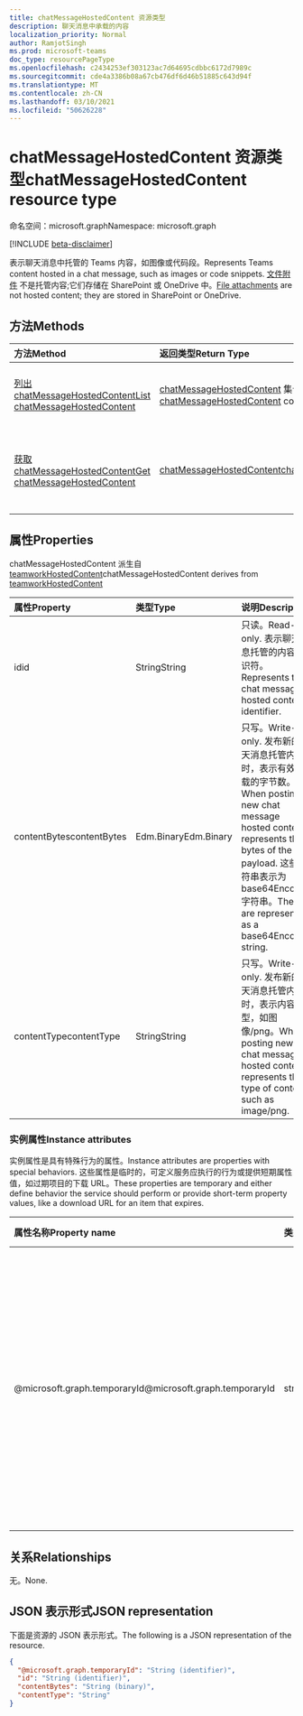 ```yaml
---
title: chatMessageHostedContent 资源类型
description: 聊天消息中承载的内容
localization_priority: Normal
author: RamjotSingh
ms.prod: microsoft-teams
doc_type: resourcePageType
ms.openlocfilehash: c2434253ef303123ac7d64695cdbbc6172d7989c
ms.sourcegitcommit: cde4a3386b08a67cb476df6d46b51885c643d94f
ms.translationtype: MT
ms.contentlocale: zh-CN
ms.lasthandoff: 03/10/2021
ms.locfileid: "50626228"
---
```

# <a name="chatmessagehostedcontent-resource-type"></a><span data-ttu-id="6daf3-103">chatMessageHostedContent 资源类型</span><span class="sxs-lookup"><span data-stu-id="6daf3-103">chatMessageHostedContent resource type</span></span>

<span data-ttu-id="6daf3-104">命名空间：microsoft.graph</span><span class="sxs-lookup"><span data-stu-id="6daf3-104">Namespace: microsoft.graph</span></span>

[!INCLUDE [beta-disclaimer](../../includes/beta-disclaimer.md)]

<span data-ttu-id="6daf3-105">表示聊天消息中托管的 Teams 内容，如图像或代码段。</span><span class="sxs-lookup"><span data-stu-id="6daf3-105">Represents Teams content hosted in a chat message, such as images or code snippets.</span></span>
<span data-ttu-id="6daf3-106">[文件附件](chatmessageattachment.md) 不是托管内容;它们存储在 SharePoint 或 OneDrive 中。</span><span class="sxs-lookup"><span data-stu-id="6daf3-106">[File attachments](chatmessageattachment.md) are not hosted content; they are stored in SharePoint or OneDrive.</span></span>

## <a name="methods"></a><span data-ttu-id="6daf3-107">方法</span><span class="sxs-lookup"><span data-stu-id="6daf3-107">Methods</span></span>

| <span data-ttu-id="6daf3-108">方法</span><span class="sxs-lookup"><span data-stu-id="6daf3-108">Method</span></span>       | <span data-ttu-id="6daf3-109">返回类型</span><span class="sxs-lookup"><span data-stu-id="6daf3-109">Return Type</span></span> | <span data-ttu-id="6daf3-110">说明</span><span class="sxs-lookup"><span data-stu-id="6daf3-110">Description</span></span> |
|:-------------|:------------|:------------|
| [<span data-ttu-id="6daf3-111">列出 chatMessageHostedContent</span><span class="sxs-lookup"><span data-stu-id="6daf3-111">List chatMessageHostedContent</span></span>](../api/chatmessage-list-chatmessagehostedcontents.md) | <span data-ttu-id="6daf3-112">[chatMessageHostedContent](chatmessagehostedcontent.md) 集合</span><span class="sxs-lookup"><span data-stu-id="6daf3-112">[chatMessageHostedContent](chatmessagehostedcontent.md) collection</span></span> | <span data-ttu-id="6daf3-113">检索消息的 **chatMessageHostedContent** 列表。</span><span class="sxs-lookup"><span data-stu-id="6daf3-113">Retrieve the list of **chatMessageHostedContent** for a message.</span></span> |
| [<span data-ttu-id="6daf3-114">获取 chatMessageHostedContent</span><span class="sxs-lookup"><span data-stu-id="6daf3-114">Get chatMessageHostedContent</span></span>](../api/chatmessagehostedcontent-get.md) | [<span data-ttu-id="6daf3-115">chatMessageHostedContent</span><span class="sxs-lookup"><span data-stu-id="6daf3-115">chatMessageHostedContent</span></span>](chatmessagehostedcontent.md) | <span data-ttu-id="6daf3-116">读取 **chatMessageHostedContent** 对象的属性和关系。</span><span class="sxs-lookup"><span data-stu-id="6daf3-116">Read the properties and relationships of a **chatMessageHostedContent** object.</span></span> |

## <a name="properties"></a><span data-ttu-id="6daf3-117">属性</span><span class="sxs-lookup"><span data-stu-id="6daf3-117">Properties</span></span>

<span data-ttu-id="6daf3-118">chatMessageHostedContent 派生自 [teamworkHostedContent](teamworkhostedcontent.md)</span><span class="sxs-lookup"><span data-stu-id="6daf3-118">chatMessageHostedContent derives from [teamworkHostedContent](teamworkhostedcontent.md)</span></span>

| <span data-ttu-id="6daf3-119">属性</span><span class="sxs-lookup"><span data-stu-id="6daf3-119">Property</span></span>     | <span data-ttu-id="6daf3-120">类型</span><span class="sxs-lookup"><span data-stu-id="6daf3-120">Type</span></span>        | <span data-ttu-id="6daf3-121">说明</span><span class="sxs-lookup"><span data-stu-id="6daf3-121">Description</span></span> |
|:-------------|:------------|:------------|
|<span data-ttu-id="6daf3-122">id</span><span class="sxs-lookup"><span data-stu-id="6daf3-122">id</span></span>            |<span data-ttu-id="6daf3-123">String</span><span class="sxs-lookup"><span data-stu-id="6daf3-123">String</span></span>       | <span data-ttu-id="6daf3-124">只读。</span><span class="sxs-lookup"><span data-stu-id="6daf3-124">Read-only.</span></span> <span data-ttu-id="6daf3-125">表示聊天消息托管的内容标识符。</span><span class="sxs-lookup"><span data-stu-id="6daf3-125">Represents the chat message hosted content identifier.</span></span>|
|<span data-ttu-id="6daf3-126">contentBytes</span><span class="sxs-lookup"><span data-stu-id="6daf3-126">contentBytes</span></span>  |<span data-ttu-id="6daf3-127">Edm.Binary</span><span class="sxs-lookup"><span data-stu-id="6daf3-127">Edm.Binary</span></span>   | <span data-ttu-id="6daf3-128">只写。</span><span class="sxs-lookup"><span data-stu-id="6daf3-128">Write-only.</span></span> <span data-ttu-id="6daf3-129">发布新的聊天消息托管内容时，表示有效负载的字节数。</span><span class="sxs-lookup"><span data-stu-id="6daf3-129">When posting new chat message hosted content, represents the bytes of the payload.</span></span> <span data-ttu-id="6daf3-130">这些字符串表示为 base64Encoded 字符串。</span><span class="sxs-lookup"><span data-stu-id="6daf3-130">These are represented as a base64Encoded string.</span></span>|
|<span data-ttu-id="6daf3-131">contentType</span><span class="sxs-lookup"><span data-stu-id="6daf3-131">contentType</span></span>   |<span data-ttu-id="6daf3-132">String</span><span class="sxs-lookup"><span data-stu-id="6daf3-132">String</span></span>       | <span data-ttu-id="6daf3-133">只写。</span><span class="sxs-lookup"><span data-stu-id="6daf3-133">Write-only.</span></span> <span data-ttu-id="6daf3-134">发布新的聊天消息托管内容时，表示内容类型，如图像/png。</span><span class="sxs-lookup"><span data-stu-id="6daf3-134">When posting new chat message hosted content, represents the type of content, such as image/png.</span></span>|

### <a name="instance-attributes"></a><span data-ttu-id="6daf3-135">实例属性</span><span class="sxs-lookup"><span data-stu-id="6daf3-135">Instance attributes</span></span>

<span data-ttu-id="6daf3-136">实例属性是具有特殊行为的属性。</span><span class="sxs-lookup"><span data-stu-id="6daf3-136">Instance attributes are properties with special behaviors.</span></span>
<span data-ttu-id="6daf3-137">这些属性是临时的，可定义服务应执行的行为或提供短期属性值，如过期项目的下载 URL。</span><span class="sxs-lookup"><span data-stu-id="6daf3-137">These properties are temporary and either define behavior the service should perform or provide short-term property values, like a download URL for an item that expires.</span></span>

| <span data-ttu-id="6daf3-138">属性名称</span><span class="sxs-lookup"><span data-stu-id="6daf3-138">Property name</span></span>                     | <span data-ttu-id="6daf3-139">类型</span><span class="sxs-lookup"><span data-stu-id="6daf3-139">Type</span></span>   | <span data-ttu-id="6daf3-140">说明</span><span class="sxs-lookup"><span data-stu-id="6daf3-140">Description</span></span>
|:----------------------------------|:-------|:--------------------------------
| <span data-ttu-id="6daf3-141">@microsoft.graph.temporaryId</span><span class="sxs-lookup"><span data-stu-id="6daf3-141">@microsoft.graph.temporaryId</span></span>      | <span data-ttu-id="6daf3-142">string</span><span class="sxs-lookup"><span data-stu-id="6daf3-142">string</span></span> | <span data-ttu-id="6daf3-143">只写。</span><span class="sxs-lookup"><span data-stu-id="6daf3-143">Write-only.</span></span> <span data-ttu-id="6daf3-144">表示托管内容的 temporaryId，同时发布消息以引用要发送的 **chatMessage** 资源中的托管内容。</span><span class="sxs-lookup"><span data-stu-id="6daf3-144">Represents the temporaryId for the hosted content while posting a message to refer to the hosted content in **chatMessage** resource being sent.</span></span>|

## <a name="relationships"></a><span data-ttu-id="6daf3-145">关系</span><span class="sxs-lookup"><span data-stu-id="6daf3-145">Relationships</span></span>

<span data-ttu-id="6daf3-146">无。</span><span class="sxs-lookup"><span data-stu-id="6daf3-146">None.</span></span>

## <a name="json-representation"></a><span data-ttu-id="6daf3-147">JSON 表示形式</span><span class="sxs-lookup"><span data-stu-id="6daf3-147">JSON representation</span></span>

<span data-ttu-id="6daf3-148">下面是资源的 JSON 表示形式。</span><span class="sxs-lookup"><span data-stu-id="6daf3-148">The following is a JSON representation of the resource.</span></span>

<!-- {
  "blockType": "resource",
  "optionalProperties": [

  ],
  "@odata.type": "microsoft.graph.chatMessageHostedContent",
  "keyProperty": "id"
}-->

```json
{
  "@microsoft.graph.temporaryId": "String (identifier)",
  "id": "String (identifier)",
  "contentBytes": "String (binary)",
  "contentType": "String"
}
```

<!-- uuid: 16cd6b66-4b1a-43a1-adaf-3a886856ed98
2019-02-04 14:57:30 UTC -->
<!-- {
  "type": "#page.annotation",
  "description": "chatMessageHostedContent resource",
  "keywords": "",
  "section": "documentation",
  "tocPath": ""
}-->


